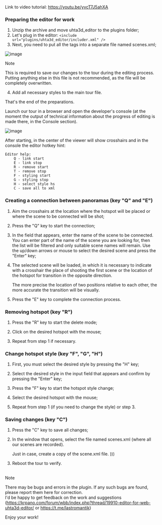 Link to video tutorial: https://youtu.be/yvcT7J5ahXA

### Preparing the editor for work

1. Unzip the archive and move uhta3d_editor to the plugins folder;
2. Let's plug in the editor:
`<include url="plugins/uhta3d_editor/includer.xml" />`
3. Next, you need to put all the <scene> tags into a separate file named scenes.xml;

![image](https://github.com/LastRomantik/uhta3d_editor/assets/40997453/ab2b2471-cf13-44d5-8704-4be3ca111c21)


> [!NOTE]
> This is required to save our changes to the tour during the editing process. Putting anything else in this file is not recommended, as the file will be completely overwritten.

4. Add all necessary styles to the main tour file.

That's the end of the preparations.

Launch our tour in a browser and open the developer's console (at the moment the output of technical information about the progress of editing is made there, in the Console section).

![image](https://github.com/LastRomantik/uhta3d_editor/assets/40997453/b80c6bfd-101e-4990-b890-a3312b008d4f)


After starting, in the center of the viewer will show crosshairs and in the console the editor hotkey hint:

```
Editor help:
    Q - link start
    E - link stop
    R - remove start
    T - remove stop
    F - styling start
    G - styling stop
    H - select style hs
    C - save all to xml
```

### Creating a connection between panoramas (key "Q" and "E")

1. Aim the crosshairs at the location where the hotspot will be placed or where the scene to be connected will be shot;
   
3. Press the "Q" key to start the connection;
4. In the field that appears, enter the name of the scene to be connected.
   You can enter part of the name of the scene you are looking for, then the list will be filtered and only suitable scene names will remain.
   Use the up/down arrows or mouse to select the desired scene and press the "Enter" key;
5. The selected scene will be loaded, in which it is necessary to indicate with a crosshair the place of shooting the first scene or the location of the hotspot for transition in the opposite direction.

   The more precise the location of two positions relative to each other, the more accurate the transition will be visually.
7. Press the "E" key to complete the connection process.

### Removing hotspot (key "R")

1. Press the "R" key to start the delete mode;
   
3. Click on the desired hotspot with the mouse;
   
5. Repeat from step 1 if necessary.

### Change hotspot style (key "F", "G", "H")

1. First, you must select the desired style by pressing the "H" key;
   
3. Select the desired style in the input field that appears and confirm by pressing the "Enter" key;
4. Press the "F" key to start the hotspot style change;
5. Select the desired hotspot with the mouse;
6. Repeat from step 1 (if you need to change the style) or step 3.

### Saving changes (key "C")

1. Press the "C" key to save all changes;
2. In the window that opens, select the file named scenes.xml (where all our scenes are recorded).
   
   Just in case, create a copy of the scene.xml file. )))
4. Reboot the tour to verify.
<br><br>
> [!NOTE]
> There may be bugs and errors in the plugin. If any such bugs are found, please report them here for correction.<br>
> I'd be happy to get feedback on the work and suggestions (https://krpano.com/forum/wbb/index.php?thread/19910-editor-for-web-uhta3d-editor/ or https://t.me/lastromantik)


Enjoy your work!
